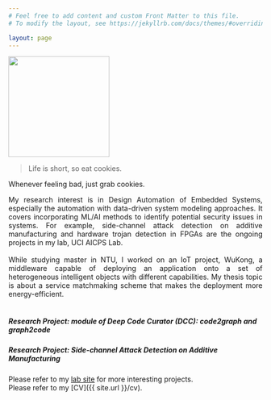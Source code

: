 ```yaml
---
# Feel free to add content and custom Front Matter to this file.
# To modify the layout, see https://jekyllrb.com/docs/themes/#overriding-theme-defaults

layout: page
---
```

<img src="{{ site.url }}/assets/img/profile.jpg" style="width:200px"/><br>

> Life is short, so eat cookies.

Whenever feeling bad, just grab cookies. 

<div style="text-align: justify"> My research interest is in Design Automation of Embedded Systems, especially the automation with data-driven system modeling approaches. It covers incorporating ML/AI methods to identify potential security issues in systems. For example, side-channel attack detection on additive manufacturing and hardware trojan detection in FPGAs are the ongoing projects in my lab, UCI AICPS Lab. </div><br>
<div style="text-align: justify"> While studying master in NTU, I worked on an IoT project, WuKong, a middleware capable of deploying an application onto a set of heterogeneous intelligent objects with different capabilities. My thesis topic is about a service matchmaking scheme that makes the deployment more energy-efficient. </div>

<br>

##### **Research Project: module of Deep Code Curator (DCC): code2graph and graph2code**
##### **Research Project: Side-channel Attack Detection on Additive Manufacturing**

Please refer to my [lab site](http://aicps.eng.uci.edu/) for more interesting projects. <br>
Please refer to my [CV]({{ site.url }}/cv). <br>